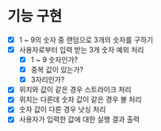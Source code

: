# 기능 구현


- [x] 1 ~ 9의 숫자 중 랜덤으로 3개의 숫자를 구하기
- [x] 사용자로부터 입력 받는 3개 숫자 예외 처리
  - [x] 1 ~ 9 숫자인가?
  - [x] 중복 값이 있는가?
  - [x] 3자리인가?
- [x] 위치와 값이 같은 경우 스트라이크 처리
- [x] 위치는 다른데 숫자 값이 같은 경우 볼 처리
- [x] 숫자 값이 다른 경우 낫싱 처리
- [x] 사용자가 입력한 값에 대한 실행 결과 출력